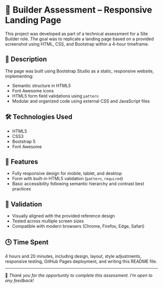# 🔧 Builder Assessment – Responsive Landing Page

This project was developed as part of a technical assessment for a Site Builder role. The goal was to replicate a landing page based on a provided screenshot using HTML, CSS, and Bootstrap within a 4-hour timeframe.

## 📄 Description

The page was built using Bootstrap Studio as a static, responsive website, implementing:

- Semantic structure in HTML5  
- Font Awesome icons  
- HTML5 form field validations using `pattern`  
- Modular and organized code using external CSS and JavaScript files  

## 🛠 Technologies Used

- HTML5  
- CSS3  
- Bootstrap 5  
- Font Awesome  

## 📱 Features

- Fully responsive design for mobile, tablet, and desktop  
- Form with built-in HTML5 validation (`pattern`, `required`)  
- Basic accessibility following semantic hierarchy and contrast best practices  

## 🧪 Validation

- Visually aligned with the provided reference design  
- Tested across multiple screen sizes  
- Compatible with modern browsers (Chrome, Firefox, Edge, Safari)  

## 🕒 Time Spent

4 hours and 20 minutes, including design, layout, style adjustments, responsive testing, GitHub Pages deployment, and writing this README file.

---

💬 *Thank you for the opportunity to complete this assessment. I’m open to any feedback!*